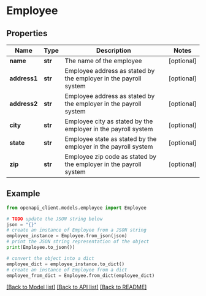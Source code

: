# Employee


## Properties

Name | Type | Description | Notes
------------ | ------------- | ------------- | -------------
**name** | **str** | The name of the employee | [optional] 
**address1** | **str** | Employee address as stated by the employer in the payroll system | [optional] 
**address2** | **str** | Employee address as stated by the employer in the payroll system | [optional] 
**city** | **str** | Employee city as stated by the employer in the payroll system | [optional] 
**state** | **str** | Employee state as stated by the employer in the payroll system | [optional] 
**zip** | **str** | Employee zip code as stated by the employer in the payroll system | [optional] 

## Example

```python
from openapi_client.models.employee import Employee

# TODO update the JSON string below
json = "{}"
# create an instance of Employee from a JSON string
employee_instance = Employee.from_json(json)
# print the JSON string representation of the object
print(Employee.to_json())

# convert the object into a dict
employee_dict = employee_instance.to_dict()
# create an instance of Employee from a dict
employee_from_dict = Employee.from_dict(employee_dict)
```
[[Back to Model list]](../README.md#documentation-for-models) [[Back to API list]](../README.md#documentation-for-api-endpoints) [[Back to README]](../README.md)


